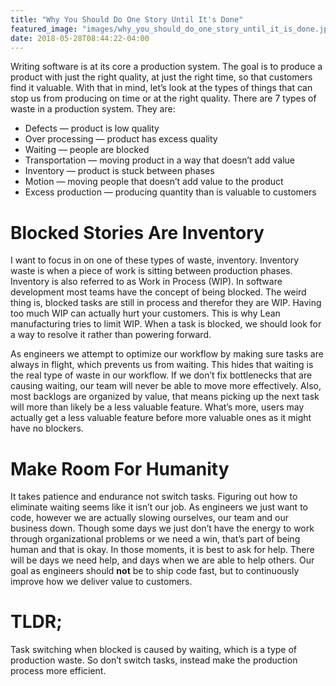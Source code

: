 ```yaml
---
title: "Why You Should Do One Story Until It's Done"
featured_image: "images/why_you_should_do_one_story_until_it_is_done.jpeg"
date: 2018-05-28T08:44:22-04:00
---
```


Writing software is at its core a production system. The goal is to produce a product with just the right quality, at just the right time, so that customers find it valuable. With that in mind, let’s look at the types of things that can stop us from producing on time or at the right quality. There are 7 types of waste in a production system. They are:

- Defects — product is low quality
- Over processing — product has excess quality
- Waiting — people are blocked
- Transportation — moving product in a way that doesn’t add value
- Inventory — product is stuck between phases
- Motion — moving people that doesn’t add value to the product
- Excess production — producing quantity than is valuable to customers

# Blocked Stories Are Inventory

I want to focus in on one of these types of waste, inventory. Inventory waste is when a piece of work is sitting between production phases. Inventory is also referred to as Work in Process (WIP). In software development most teams have the concept of being blocked. The weird thing is, blocked tasks are still in process and therefor they are WIP. Having too much WIP can actually hurt your customers. This is why Lean manufacturing tries to limit WIP. When a task is blocked, we should look for a way to resolve it rather than powering forward.

As engineers we attempt to optimize our workflow by making sure tasks are always in flight, which prevents us from waiting. This hides that waiting is the real type of waste in our workflow. If we don’t fix bottlenecks that are causing waiting, our team will never be able to move more effectively. Also, most backlogs are organized by value, that means picking up the next task will more than likely be a less valuable feature. What’s more, users may actually get a less valuable feature before more valuable ones as it might have no blockers.

# Make Room For Humanity

It takes patience and endurance not switch tasks. Figuring out how to eliminate waiting seems like it isn’t our job. As engineers we just want to code, however we are actually slowing ourselves, our team and our business down. Though some days we just don’t have the energy to work through organizational problems or we need a win, that’s part of being human and that is okay. In those moments, it is best to ask for help. There will be days we need help, and days when we are able to help others. Our goal as engineers should **not** be to ship code fast, but to continuously improve how we deliver value to customers.

# TLDR; 
Task switching when blocked is caused by waiting, which is a type of production waste. So don’t switch tasks, instead make the production process more efficient.